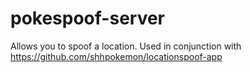 # pokespoof-server

Allows you to spoof a location. Used in conjunction with https://github.com/shhpokemon/locationspoof-app
